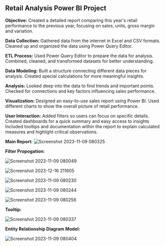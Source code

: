 
## Retail Analysis Power BI Project

**Objective:**
Created a detailed report comparing this year's retail performance to the previous year, focusing on sales, units, gross margin and variation.

**Data Collection:**
Gathered data from the internet in Excel and CSV formats.
Cleaned up and organized the data using Power Query Editor.

**ETL Process:**
Used Power Query Editor to prepare the data for analysis.
Combined, cleaned, and transformed datasets for better understanding.

**Data Modeling:**
Built a structure connecting different data pieces for analysis.
Created special calculations for more meaningful insights.

**Analysis:**
Looked deep into the data to find trends and important points.
Checked for connections and key factors influencing sales performance.

**Visualization:**
Designed an easy-to-use sales report using Power BI.
Used different charts to show the overall picture of retail performance.

**User Interaction:**
Added filters so users can focus on specific details.
Created dashboards for a quick summary and easy access to insights
Included tooltips and documentation within the report to explain calculated measures and highlight critical observations.

**Main Report:**
![Screenshot 2023-11-09 080325](https://github.com/rekha1239/Sales-Retail-Analysis-Power-Bi-Project/assets/143036945/a7ea629f-837c-4a4c-b394-779bc6546fae)

**Filter Propogation:**

![Screenshot 2023-11-09 080049](https://github.com/rekha1239/Sales-Retail-Analysis-Power-Bi-Project/assets/143036945/8d4cc6f3-060f-4ed4-aa97-eff3757ddac3)

![Screenshot 2023-12-16 211605](https://github.com/rekha1239/Sales-Retail-Analysis-Power-Bi-Project/assets/143036945/8db7551f-f30d-47a5-ba8d-2ae4f3a2c81d)

![Screenshot 2023-11-09 080230](https://github.com/rekha1239/Sales-Retail-Analysis-Power-Bi-Project/assets/143036945/c5854215-7be7-4311-ab18-551066d52798)

![Screenshot 2023-11-09 080244](https://github.com/rekha1239/Sales-Retail-Analysis-Power-Bi-Project/assets/143036945/08205d0b-6f8e-4fe7-9bbf-70644a63b6ac)

![Screenshot 2023-11-09 080256](https://github.com/rekha1239/Sales-Retail-Analysis-Power-Bi-Project/assets/143036945/2882e7fc-10f4-470c-a76c-b92facc63051)
       
 **Tooltip:**

![Screenshot 2023-11-09 080337](https://github.com/rekha1239/Sales-Retail-Analysis-Power-Bi-Project/assets/143036945/1d6662c8-f3b7-4ae4-8262-368fbca581b7)

 
 **Entity Relationship Diagram Model:**
 
![Screenshot 2023-11-09 080404](https://github.com/rekha1239/Sales-Retail-Analysis-Power-Bi-Project/assets/143036945/87fb657a-b02d-4c16-97a0-efbbcf5e19fd)


